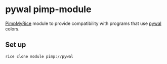 # pywal pimp-module

[PimpMyRice](https://github.com/daddodev/pimpmyrice) module to provide compatibility with programs that use [pywal](https://github.com/dylanaraps/pywal) colors.

## Set up

```bash
rice clone module pimp://pywal
```
